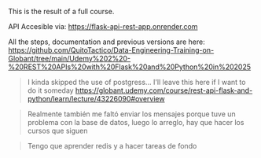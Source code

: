 This is the result of a full course.

API Accesible via: https://flask-api-rest-app.onrender.com

All the steps, documentation and previous versions are here:
https://github.com/QuitoTactico/Data-Engineering-Training-on-Globant/tree/main/Udemy%202%20-%20REST%20APIs%20with%20Flask%20and%20Python%20in%202025


> I kinda skipped the use of postgress...
> I'll leave this here if I want to do it someday
> https://globant.udemy.com/course/rest-api-flask-and-python/learn/lecture/43226090#overview

> Realmente también me faltó enviar los mensajes porque tuve un problema con la base de datos, luego lo arreglo, hay que hacer los cursos que siguen

> Tengo que aprender redis y a hacer tareas de fondo